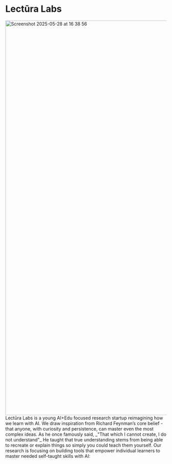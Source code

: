# Lectūra Labs
<img width="1229" alt="Screenshot 2025-05-28 at 16 38 56" src="https://github.com/user-attachments/assets/f86fea8c-d292-486c-8ab6-b195719f2832" />
Lectūra Labs is a young AI+Edu focused research startup reimagining how we learn with AI. We draw inspiration from Richard Feynman’s core belief - that anyone, with curiosity and persistence, can master even the most complex ideas. As he once famously said, _"That which I cannot create, I do not understand"_ He taught that true understanding stems from being able to recreate or explain things so simply you could teach them yourself. Our research is focusing on building tools that empower individual learners to master needed self-taught skills with AI:

